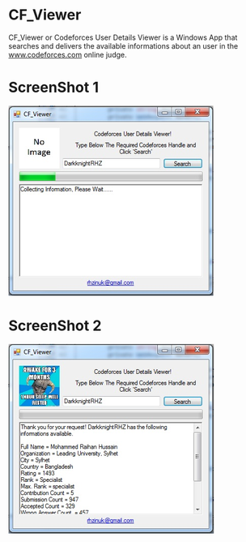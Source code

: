 # CF_Viewer
CF_Viewer or Codeforces User Details Viewer is a Windows App that searches and delivers the available informations about an user in the www.codeforces.com online judge.

# ScreenShot 1

<img src = "https://github.com/DarkknightRHZ/CF_Viewer/blob/master/ScreenShot1.jpg">

# ScreenShot 2

<img src = "https://github.com/DarkknightRHZ/CF_Viewer/blob/master/ScreenShot2.jpg">
